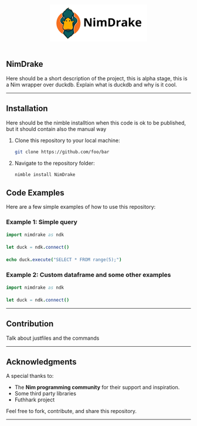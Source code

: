 <div align="center">
  <picture>
    <source media="(prefers-color-scheme: light)" srcset="drake-svg-dark-theme.svg">
    <source media="(prefers-color-scheme: dark)" srcset="drake-svg-light-theme.svg">
    <img alt="NimDrake logo" src="drake-svg-light-theme.svg" height="100">
  </picture>
</div>
<br>

## NimDrake

Here should be a short description of the project, this is alpha stage, this is a Nim wrapper over duckdb.
Explain what is duckdb and why is it cool.

---

## Installation

Here should be the nimble installtion when this code is ok to be published, but 
it should contain also the manual way

1. Clone this repository to your local machine:
   ```bash
   git clone https://github.com/foo/bar
   ```

2. Navigate to the repository folder:
   ```bash
   nimble install NimDrake
   ```

## Code Examples

Here are a few simple examples of how to use this repository:

### Example 1: Simple query
```nim
import nimdrake as ndk

let duck = ndk.connect()

echo duck.execute("SELECT * FROM range(5);")

```

### Example 2: Custom dataframe and some other examples
```nim
import nimdrake as ndk

let duck = ndk.connect()

```

---

## Contribution

Talk about justfiles and the commands

---

## Acknowledgments

A special thanks to:

- The **Nim programming community** for their support and inspiration.
- Some third party libraries
- Futhhark project

Feel free to fork, contribute, and share this repository. 

---
